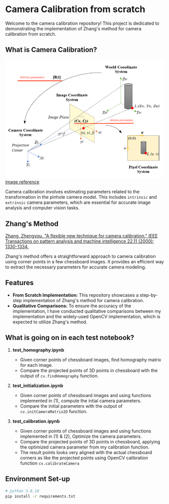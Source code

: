 # Camera Calibration from scratch

Welcome to the camera calibration repository! This project is dedicated to demonstrating the implementation of Zhang's method for camera calibration from scratch.

## What is Camera Calibration?
![](camera_model.png)
[image reference](https://www.researchgate.net/figure/Pinhole-Camera-Model-ideal-projection-of-a-3D-object-on-a-2D-image_fig1_326518096)

Camera calibration involves estimating parameters related to the transformation in the pinhole camera model. This includes `intrinsic` and `extrinsic` camera parameters, which are essential for accurate image analysis and computer vision tasks.

## Zhang's Method
[Zhang, Zhengyou. "A flexible new technique for camera calibration." IEEE Transactions on pattern analysis and machine intelligence 22.11 (2000): 1330-1334.](https://ieeexplore.ieee.org/stamp/stamp.jsp?tp=&arnumber=888718)

Zhang's method offers a straightforward approach to camera calibration using corner points in a few chessboard images. It provides an efficient way to extract the necessary parameters for accurate camera modeling.

## Features

- **From Scratch Implementation:** This repository showcases a step-by-step implementation of Zhang's method for camera calibration.
- **Qualitative Comparisons:** To ensure the accuracy of the implementation, I have conducted qualitative comparisons between my implementation and the widely-used OpenCV implementation, which is expected to utilize Zhang's method.

## What is going on in each test notebook?

1. **test_homography.ipynb**  
    - Given corner points of chessboard images, find homography matrix for each image.  
    - Compare the projected points of 3D points in chessboard with the output of `cv.findHomography` function.

2. **test_initialization.ipynb**  
    - Given corner points of chessboard images and using functions implemented in (1), compute the intial camera parameters.  
    - Compare the initial parameters with the output of `cv.initCameraMatrix2D` function.

3. **test_calibration.ipynb**  
    - Given corner points of chessboard images and using functions implemented in (1) & (2), Optimize the camera parameters.  
    - Compare the projected points of 3D points in chessboard, applying the optimized camera parameter from my calibration function. 
    - The result points looks very aligned with the actual chessboard corners as like the projected points using OpenCV calibration function `cv.calibrateCamera` 

## Environment Set-up
```bash
# python 3.8.18
pip install -r requirements.txt
```
